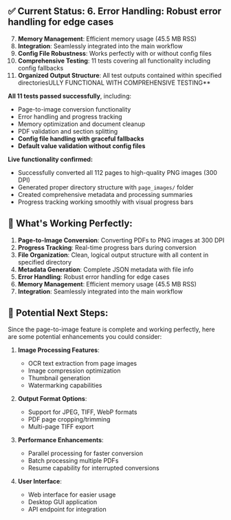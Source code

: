 
## ✅ Current Status: 6. **Error Handling**: Robust error handling for edge cases
7. **Memory Management**: Efficient memory usage (45.5 MB RSS)
8. **Integration**: Seamlessly integrated into the main workflow
9. **Config File Robustness**: Works perfectly with or without config files
10. **Comprehensive Testing**: 11 tests covering all functionality including config fallbacks
11. **Organized Output Structure**: All test outputs contained within specified directoriesULLY FUNCTIONAL WITH COMPREHENSIVE TESTING**

**All 11 tests passed successfully**, including:
- Page-to-image conversion functionality
- Error handling and progress tracking  
- Memory optimization and document cleanup
- PDF validation and section splitting
- **Config file handling with graceful fallbacks**
- **Default value validation without config files**

**Live functionality confirmed:**
- Successfully converted all 112 pages to high-quality PNG images (300 DPI)
- Generated proper directory structure with `page_images/` folder
- Created comprehensive metadata and processing summaries
- Progress tracking working smoothly with visual progress bars

## 🎯 What's Working Perfectly:

1. **Page-to-Image Conversion**: Converting PDFs to PNG images at 300 DPI
2. **Progress Tracking**: Real-time progress bars during conversion
3. **File Organization**: Clean, logical output structure with all content in specified directory
4. **Metadata Generation**: Complete JSON metadata with file info
5. **Error Handling**: Robust error handling for edge cases
6. **Memory Management**: Efficient memory usage (45.5 MB RSS)
7. **Integration**: Seamlessly integrated into the main workflow

## 🚀 Potential Next Steps:

Since the page-to-image feature is complete and working perfectly, here are some potential enhancements you could consider:

1. **Image Processing Features**:
   - OCR text extraction from page images
   - Image compression optimization
   - Thumbnail generation
   - Watermarking capabilities

2. **Output Format Options**:
   - Support for JPEG, TIFF, WebP formats
   - PDF page cropping/trimming
   - Multi-page TIFF export

3. **Performance Enhancements**:
   - Parallel processing for faster conversion
   - Batch processing multiple PDFs
   - Resume capability for interrupted conversions

4. **User Interface**:
   - Web interface for easier usage
   - Desktop GUI application
   - API endpoint for integration
